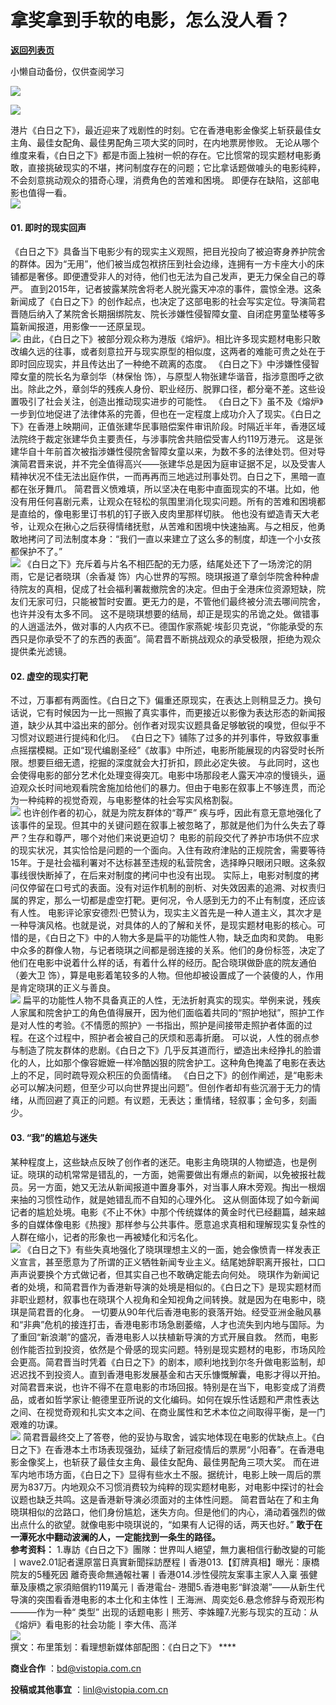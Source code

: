 # 拿奖拿到手软的电影，怎么没人看？

[**返回列表页**](/gzh/看理想)

小懒自动备份，仅供查阅学习

![](https://mmbiz.qpic.cn/mmbiz_png/aP7vrTpXJxRA0ViaNRqia18YGj5LgX4VSibTFXfBlkXZakYUA8yBkEQYYmpmDmxH0IZyeY4oUcOiabiaj1PywxF6StQ/640?wx_fmt=png)

![](https://mmbiz.qpic.cn/mmbiz_jpg/aP7vrTpXJxT7iaq8cWmsxibaQOicuNzgxPbtj7icRspYSCqN5YPvwUSRuYeIN0dxpUMAiayePfCvaLwjjN7vtk1lokQ/640?wx_fmt=jpeg)

  
港片《白日之下》，最近迎来了戏剧性的时刻。它在香港电影金像奖上斩获最佳女主角、最佳女配角、最佳男配角三项大奖的同时，在内地票房惨败。
无论从哪个维度来看，《白日之下》都是市面上独树一帜的存在。它比惯常的现实题材电影勇敢，直接挑破现实的不堪，拷问制度存在的问题；它比拿话题做噱头的电影纯粹，不会刻意挑动观众的猎奇心理，消费角色的苦难和困境。
即便存在缺陷，这部电影也值得一看。  
![](https://mmbiz.qpic.cn/mmbiz_png/aP7vrTpXJxRA0ViaNRqia18YGj5LgX4VSibyicaNpfZMjSJFGHr85glQV0UvxPDGJ30TMHYUPnUHgbYyqpCwF83EGw/640?wx_fmt=png)

#### **01.** **即时的现实回声**  

《白日之下》具备当下电影少有的现实主义观照，把目光投向了被迫寄身养护院舍的群体。因为“无用”，他们被当成包袱挤压到社会边缘，连拥有一方卡座大小的床铺都是奢侈。即便遭受非人的对待，他们也无法为自己发声，更无力保全自己的尊严。
直到2015年，记者披露某院舍将老人脱光露天冲凉的事件，震惊全港。这条新闻成了《白日之下》的创作起点，也决定了这部电影的社会写实定位。导演简君晋随后纳入了某院舍长期捆绑院友、院长涉嫌性侵智障女童、自闭症男童坠楼等多篇新闻报道，用影像一一还原呈现。  
![](https://mmbiz.qpic.cn/mmbiz_jpg/aP7vrTpXJxT7iaq8cWmsxibaQOicuNzgxPbT06jsNT38RKryFqoNqZX0NUD832hex49kn6WCZ2jN0K631qH8RCzrw/640?wx_fmt=jpeg)
由此，《白日之下》被部分观众称为港版《熔炉》。相比许多现实题材电影只敢改编久远的往事，或者刻意拉开与现实原型的相似度，这两者的难能可贵之处在于即时回应现实，并且传达出了一种绝不疏离的态度。
《白日之下》中涉嫌性侵智障女童的院长名为章剑华（林保怡
饰），与原型人物张建华谐音，指涉意图呼之欲出。除此之外，章剑华的残疾人身份、职业经历、脱罪口径，都分毫不差。这些设置吸引了社会关注，创造出推动现实进步的可能性。
《白日之下》虽不及《熔炉》一步到位地促进了法律体系的完善，但也在一定程度上成功介入了现实。《白日之下》在香港上映期间，正值张建华民事赔偿案件审讯阶段。时隔近半年，香港区域法院终于裁定张建华负主要责任，与涉事院舍共赔偿受害人约119万港元。
这是张建华自十年前首次被指涉嫌性侵院舍智障女童以来，为数不多的法律处罚。但对导演简君晋来说，并不完全值得高兴——张建华总是因为庭审证据不足，以及受害人精神状况不佳无法出庭作供，一而再再而三地逃过刑事处罚。白日之下，黑暗一直都在张牙舞爪。
简君晋义愤难填，所以坚决在电影中直面现实的不堪。比如，他没有用任何喜剧元素，让观众在轻松的氛围里消化现实问题。所有的苦难和困境都是直给的，像电影里订书机的钉子嵌入皮肉里那样切肤。
他也没有塑造青天大老爷，让观众在揪心之后获得情绪抚慰，从苦难和困境中快速抽离。与之相反，他勇敢地拷问了司法制度本身：“我们一直以来建立了这么多的制度，却连一个小女孩都保护不了。”  
![](https://mmbiz.qpic.cn/mmbiz_jpg/aP7vrTpXJxT7iaq8cWmsxibaQOicuNzgxPbhRnRM1ciaHOj9BemG2I6GicjZWfHaQH4nPH4yFLVHWdu3u0W6oicuxyDQ/640?wx_fmt=jpeg)
《白日之下》充斥着与片名不相匹配的无力感，结尾处还下了一场滂沱的阴雨，它是记者晓琪（余香凝
饰）内心世界的写照。晓琪报道了章剑华院舍种种虐待院友的真相，促成了社会福利署裁撤院舍的决定。但由于全港床位资源短缺，院友们无家可归，只能被暂时安置。更无力的是，不管他们最终被分流去哪间院舍，也许并没有太多不同。
这不是晓琪想要的结局，却正是现实的吊诡之处。做错事的人逍遥法外，做对事的人内疚不已。德国作家燕妮·埃彭贝克说，“你能承受的东西只是你承受不了的东西的表面”。简君晋不断挑战观众的承受极限，拒绝为观众提供柔光滤镜。  

####  **02.** **虚空的现实打靶**

  
不过，万事都有两面性。《白日之下》偏重还原现实，在表达上则稍显乏力。换句话说，它有时候因为一比一照搬了真实事件，而更接近以影像为表达形态的新闻报道，缺少从其中溢出来的部分。创作者对现实议题具备足够敏锐的嗅觉，但似乎不习惯对议题进行提纯和化归。
《白日之下》铺陈了过多的并列事件，导致叙事重点摇摆模糊。正如“现代编剧圣经”《故事》中所述，电影所能展现的内容受时长所限。想要巨细无遗，挖掘的深度就会大打折扣，顾此必定失彼。
与此同时，这也会使得电影的部分艺术化处理变得突兀。电影中场那段老人露天冲凉的慢镜头，逼迫观众长时间地观看院舍施加给他们的暴力。但由于电影在叙事上不够连贯，而沦为一种纯粹的视觉奇观，与电影整体的社会写实风格割裂。  
![](https://mmbiz.qpic.cn/mmbiz_jpg/aP7vrTpXJxT7iaq8cWmsxibaQOicuNzgxPbs3pW8LXIQfCJ8BY6o4pS55CUAfiapSmcpzCBc0MxVoyUtOxcARVkSGw/640?wx_fmt=jpeg)
也许创作者的初心，就是为院友群体的“尊严”
疾与呼，因此有意无意地强化了该事件的呈现。但其中的关键问题在叙事上被忽略了，那就是他们为什么失去了尊严？生存和尊严，哪个对他们来说更迫切？
电影的前段交代了养护市场供不应求的现实状况，其实恰恰是问题的一个面向。入住有政府津贴的正规院舍，需要等待15年。于是社会福利署对不达标甚至违规的私营院舍，选择睁只眼闭只眼。这条叙事线很快断掉了，在后来对制度的拷问中也没有出现。
实际上，电影对制度的拷问仅停留在口号式的表面。没有对运作机制的剖析、对失效因素的追溯、对权责归属的界定，那么一切都是虚空打靶。更何况，令人感到无力的不止有制度，还应该有人性。
电影评论家安德烈·巴赞认为，现实主义首先是一种人道主义，其次才是一种导演风格。也就是说，对具体的人的了解和关怀，是现实题材电影的核心。可惜的是，《白日之下》中的人物大多是扁平的功能性人物，缺乏血肉和灵韵。
电影中众多的群像人物，与记者晓琪之间都是弱连接的关系。他们的身份标签，决定了他们在电影中说着什么样的话，有着什么样的经历。配合晓琪做卧底的院友通伯（姜大卫
饰），算是电影着笔较多的人物。但他却被设置成了一个装傻的人，作用是肯定晓琪的正义与善良。  
![](https://mmbiz.qpic.cn/mmbiz_jpg/aP7vrTpXJxT7iaq8cWmsxibaQOicuNzgxPbvyLcrpibAUM8bwm8HvDxwKHx0tgKNsqwgSVaUKG6f9dN0GQkMyTrWTA/640?wx_fmt=jpeg)
扁平的功能性人物不具备真正的人性，无法折射真实的现实。举例来说，残疾人家属和院舍护工的角色值得展开，因为他们面临着共同的“照护地狱”，照护工作是对人性的考验。《不情愿的照护》一书指出，照护是间接带走照护者体面的过程。在这个过程中，照护者会被自己的厌烦和恶毒折磨。
可以说，人性的弱点参与制造了院友群体的悲剧。《白日之下》几乎反其道而行，塑造出未经挣扎的脸谱化的人，比如那个像容嬷嬷一样冷酷凶狠的院舍护工。这种角色掩盖了电影在表达上的不足，同时疏导观众积压的负面情绪。
《白日之下》的创作阐述，是“电影未必可以解决问题，但至少可以向世界提出问题”。但创作者却有些沉溺于无力的情绪，从而回避了真正的问题。有议题，无表达；重情绪，轻叙事；金句多，刻画少。  

####  **03.** **“我”的尴尬与迷失**

  
某种程度上，这些缺点反映了创作者的迷茫。电影主角晓琪的人物塑造，也是例证。晓琪的动机常常是错乱的，一方面，她需要做出有爆点的新闻，以免被报社裁员。另一方面，她又无法从新闻报道中置身事外，对当事人麻木旁观。掏出一根烟来抽的习惯性动作，就是她错乱而不自知的心理外化。
这从侧面体现了如今新闻记者的尴尬处境。电影《不止不休》中那个传统媒体的黄金时代已经翻篇，越来越多的自媒体像电影《热搜》那样参与公共事件。愿意追求真相和理解现实复杂性的人群在缩小，记者的形象也一再被矮化和污名化。  
![](https://mmbiz.qpic.cn/mmbiz_png/UP4mWEf5RM3iaSOb0HVC7xGiaAFRbOWe4N9EBIbQk0ASnfDKCKiaKySl77fw2QEFjgW4bgK3CGZlsMByMNN5TDFRg/640?&wx;_fmt=png)
《白日之下》有些失真地强化了晓琪理想主义的一面，她会像愤青一样发表正义宣言，甚至愿意为了所谓的正义牺牲新闻专业主义。结尾她辞职离开报社，口口声声说要换个方式做记者，但其实自己也不敢确定能去向何处。
晓琪作为新闻记者的处境，和简君晋作为香港新导演的处境是相似的。《白日之下》是现实题材而非职业题材，叙事也在晓琪个人视角和全知视角之间转换。就是因为在电影中，晓琪是简君晋的化身。
一切要从90年代后香港电影的衰落开始。经受亚洲金融风暴和“非典”危机的接连打击，香港电影市场急剧萎缩，人才也流失到内地与国际。为了重回“新浪潮”的盛况，香港电影人以扶植新导演的方式开展自救。
然而，电影创作能否拉到投资，依然是个骨感的现实问题。特别是现实题材的电影，市场风险会更高。简君晋当时凭着《白日之下》的剧本，顺利地找到尔冬升做电影监制，却迟迟找不到投资人。直到香港电影发展基金和古天乐慷慨解囊，电影才得以开拍。
对简君晋来说，也许不得不在意电影的市场回报。特别是在当下，电影变成了消费品，或者如哲学家让·鲍德里亚所说的文化编码。如何在娱乐性话题和严肃性表达之间、在视觉奇观和扎实文本之间、在商业属性和艺术本位之间取得平衡，是一门艰难的功课。  
![](https://mmbiz.qpic.cn/mmbiz_jpg/aP7vrTpXJxT7iaq8cWmsxibaQOicuNzgxPb23uzAq8fO2EVpb8Dr3dOCOuoPcKuLfoOM8VVzekwSzNQpJWsDQo1Aw/640?wx_fmt=jpeg)
简君晋最终交上了答卷，他的妥协与取舍，诚实地体现在电影的优缺点上。《白日之下》在香港本土市场表现强劲，延续了新冠疫情后的票房“小阳春”。在香港电影金像奖上，也斩获了最佳女主角、最佳女配角、最佳男配角三项大奖。
而在进军内地市场方面，《白日之下》显得有些水土不服。据统计，电影上映一周后的票房为837万。内地观众不习惯消费较为纯粹的现实题材电影，对电影中探讨的社会议题也缺乏共鸣。这是香港新导演必须面对的主体性问题。
简君晋站在了和主角晓琪相似的岔路口，他们身份尴尬，迷失方向。但是他们的内心，涌动着强烈的做出点什么的欲望。就像电影中晓琪说的，“如果有人记得的话，两天也好。”
**敢于在一潭死水中翻动波澜的人，一定能找到一条生的路径。**  
 **参考资料：**
1.專訪《白日之下》團隊：世界叫人絕望，無力裏相信行動改變的可能丨wave2.01記者還原當日真實新聞採訪歷程丨香港013.【釘牌真相】曝光：康橋院友的5種死因
離奇喪命無通報社署丨香港014.涉性侵院友案事主家人入稟 張健華及康橋之家須賠償約119萬元丨香港電台-
港聞5.香港电影“鲜浪潮”——从新生代导演的突围看香港电影的本土化和主体性丨王海洲、周奕彣6.悬念修辞与奇观形构———作为一种“ 类型”
出现的话题电影丨熊芳、李姝瞳7.光影与现实的互动：从《熔炉》看电影的社会功能丨李大伟、高洋  
![](https://mmbiz.qpic.cn/mmbiz_png/aP7vrTpXJxRA0ViaNRqia18YGj5LgX4VSibCtkY28xLiaOEanibJrx7E0bWiaH8tRc0WkaCZ35VoiabPsr0urCBdAzT9Q/640?wx_fmt=png)  
撰文：布里策划：看理想新媒体部配图：《白日之下》 ****

 **商业合作** ：bd@vistopia.com.cn  

 **投稿或其他事宜** ：linl@vistopia.com.cn

